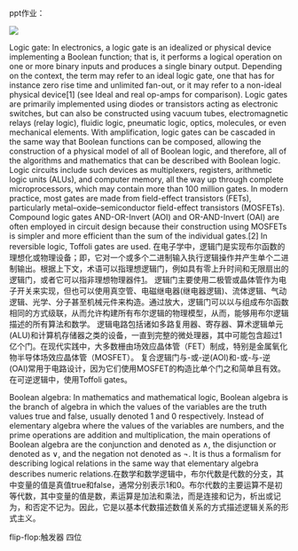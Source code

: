 ppt作业：


![](https://github.com/yunyunmuyu/homeworkjw/blob/gh-pages/images/QQ%E5%9B%BE%E7%89%8720181023181454.jpg?raw=true)


Logic gate:
 In electronics, a logic gate is an idealized or physical device implementing a Boolean function; that is, it performs a logical operation on one or more binary inputs and produces a single binary output. Depending on the context, the term may refer to an ideal logic gate, one that has for instance zero rise time and unlimited fan-out, or it may refer to a non-ideal physical device[1] (see Ideal and real op-amps for comparison).
Logic gates are primarily implemented using diodes or transistors acting as electronic switches, but can also be constructed using vacuum tubes, electromagnetic relays (relay logic), fluidic logic, pneumatic logic, optics, molecules, or even mechanical elements. With amplification, logic gates can be cascaded in the same way that Boolean functions can be composed, allowing the construction of a physical model of all of Boolean logic, and therefore, all of the algorithms and mathematics that can be described with Boolean logic.
Logic circuits include such devices as multiplexers, registers, arithmetic logic units (ALUs), and computer memory, all the way up through complete microprocessors, which may contain more than 100 million gates. In modern practice, most gates are made from field-effect transistors (FETs), particularly metal–oxide–semiconductor field-effect transistors (MOSFETs).
Compound logic gates AND-OR-Invert (AOI) and OR-AND-Invert (OAI) are often employed in circuit design because their construction using MOSFETs is simpler and more efficient than the sum of the individual gates.[2]
In reversible logic, Toffoli gates are used.
在电子学中，逻辑门是实现布尔函数的理想化或物理设备；即，它对一个或多个二进制输入执行逻辑操作并产生单个二进制输出。根据上下文，术语可以指理想逻辑门，例如具有零上升时间和无限扇出的逻辑门，或者它可以指非理想物理器件[1](参见理想运算放大器和真实运算放大器进行比较)。
逻辑门主要使用二极管或晶体管作为电子开关来实现，但也可以使用真空管、电磁继电器(继电器逻辑)、流体逻辑、气动逻辑、光学、分子甚至机械元件来构造。通过放大，逻辑门可以以与组成布尔函数相同的方式级联，从而允许构建所有布尔逻辑的物理模型，从而，能够用布尔逻辑描述的所有算法和数学。
逻辑电路包括诸如多路复用器、寄存器、算术逻辑单元(ALU)和计算机存储器之类的设备，一直到完整的微处理器，其中可能包含超过1亿个门。在现代实践中，大多数栅由场效应晶体管（FET）制成，特别是金属氧化物半导体场效应晶体管（MOSFET）。
复合逻辑门与-或-逆(AOI)和-或-与-逆(OAI)常用于电路设计，因为它们使用MOSFET的构造比单个门之和简单且有效。
在可逆逻辑中，使用Toffoli gates。


Boolean algebra:
In mathematics and mathematical logic, Boolean algebra is the branch of algebra in which the values of the variables are the truth values true and false, usually denoted 1 and 0 respectively. Instead of elementary algebra where the values of the variables are numbers, and the prime operations are addition and multiplication, the main operations of Boolean algebra are the conjunction and denoted as ∧, the disjunction or denoted as ∨, and the negation not denoted as ¬. It is thus a formalism for describing logical relations in the same way that elementary algebra describes numeric relations.在数学和数学逻辑中，布尔代数是代数的分支，其中变量的值是真值true和false，通常分别表示1和0。布尔代数的主要运算不是初等代数，其中变量的值是数，素运算是加法和乘法，而是连接和记为，析出或记为，和否定不记为。因此，它是以基本代数描述数值关系的方式描述逻辑关系的形式主义。

flip-flop:触发器
四位
